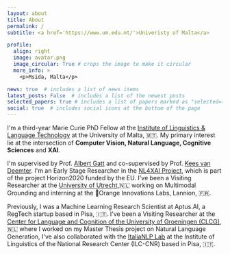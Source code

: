 ```yaml
---
layout: about
title: About
permalink: /
subtitle: <a href='https://www.um.edu.mt/'>Univeristy of Malta</a>

profile:
  align: right
  image: avatar.png
  image_circular: True # crops the image to make it circular
  more_info: >
    <p>Msida, Malta</p>

news: true  # includes a list of news items
latest_posts: False  # includes a list of the newest posts
selected_papers: true # includes a list of papers marked as "selected={true}"
social: true  # includes social icons at the bottom of the page
---
```


I'm a third-year Marie Curie PhD Fellow at the [Institute of Linguistics & Language Technology](https://www.um.edu.mt/linguistics/) at the University of Malta, 🇲🇹. My primary interest lie at the intersection of **Computer Vision, Natural Language, Cognitive Sciences** and **XAI**.

I'm supervised by Prof. [Albert Gatt](https://albertgatt.github.io/) and co-supervised by Prof. [Kees van Deemter](https://www.uu.nl/staff/CJvanDeemter). I'm an Early Stage Researcher in the [NL4XAI Project](https://nl4xai.eu/), which is part of the project Horizon2020 funded by the EU. I've been a Visiting Researcher at the [University of Utrecht](https://www.uu.nl/en),🇳🇱 working on Multimodal Grounding and interning at the 🍊Orange Innovations Labs, Lannion, 🇫🇷.

Previously, I was a Machine Learning Research Scientist at Aptus.AI, a RegTech startup based in Pisa, 🇮🇹. I've been a Visiting Researcher at the [Center for Language and Cognition of the University of Groeningen (CLCG)](https://www.rug.nl/research/clcg/?lang=en), 🇳🇱  where I worked on my Master Thesis project on Natural Language Generation, I've also collaborated with the [ItaliaNLP Lab](http://www.italianlp.it/) at the Institute of Linguistics of the National Research Center (ILC-CNR) based in Pisa, 🇮🇹.